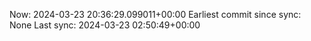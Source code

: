 Now: 2024-03-23 20:36:29.099011+00:00 Earliest commit since sync: None Last sync: 2024-03-23 02:50:49+00:00
